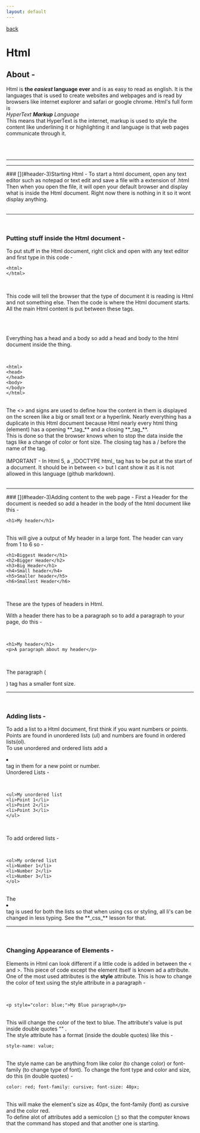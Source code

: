 ```yaml
---
layout: default
---
```


[back](./)
<br />

# Html

## [](#header-1)About -
Html is **the _easiest_ language ever** and is as easy to read as english. It is the languages that is used to create websites and webpages and is read by browsers like internet explorer and safari or google chrome. Html's full form is
<br />
_HyperText **Markup** Language_
<br />
This means that HyperText is the internet, markup is used to style the content like underlining it or highlighting it and language is that web pages communicate through it.

<br />
<br />
<hr />
<hr />
### [](#header-3)Starting Html -
To start a html document, open any text editor such as notepad or text edit and save a file with a extension of .html
Then when you open the file, it will open your default browser and display what is inside the Html document. Right now there is nothing in it so it wont display anything.
<br />
<br />
<hr />
<br />

### [](#header-3)Putting stuff inside the Html document -

To put stuff in the Html document, right click and open with any text editor and first type in this code -
<br />

```
<html>
</html>
```

<br />

This code will tell the browser that the type of document it is reading is Html and not something else. Then the <html></html> code is where the Html document starts. All the main Html content is put between these tags.

<br />
<br />

Everything has a head and a body so add a head and body to the html document inside the <html></html> thing.

<br />

```
<html>
<head>
</head>
<body>
</body>
</html>
```

<br />
The <> and </> signs are used to define how the content in them is displayed on the screen like a big or small text or a hyperlink. Nearly everything has a duplicate in this Html document because Html nearly every html thing (element) has a opening **_tag_** and a closing **_tag_**.
<br />
This is done so that the browser knows when to stop the data inside the tags like a change of color or font size. The closing tag has a  / before the name of the tag.
<br />
<br />
IMPORTANT - In Html 5, a _!DOCTYPE html_ tag has to be put at the start of a document. It should be in between <> but I cant show it as it is not allowed in this language (github markdown).
<br />
<br />
<hr />
### [](#header-3)Adding content to the web page -
First a Header for the document is needed so add a header in the body of the html document like this -

<br />

```
<h1>My header</h1>
```

<br />
This will give a output of My header in a large font. The header can vary from 1 to 6 so -

<br />

```
<h1>Biggest Header</h1>
<h2>Bigger Header</h2>
<h3>Big Header</h1>
<h4>Small header</h4>
<h5>Smaller header</h5>
<h6>Smallest Header</h6>
```

<br />

These are the types of headers in Html.
<br />

With a header there has to be a paragraph so to add a paragraph to your page, do this -

<br />

```
<h1>My header</h1>
<p>A paragraph about my header</p>
```

<br />

The paragraph (<p></p>) tag has a smaller font size.
<br />
<hr />
<br />

### [](#header-3)Adding lists -
To add a list to a Html document, first think if you want numbers or points. Points are found in unordered lists (ul) and numbers are found in ordered lists(ol).
<br />
To use unordered and ordered lists add a <li></li> tag in them for a new point or number.
<br />
Unordered Lists -

<br />

```
<ul>My unordered list
<li>Point 1</li>
<li>Point 2</li>
<li>Point 3</li>
</ul>
```

<br />

To add ordered lists -

<br />

```
<ol>My ordered list
<li>Number 1</li>
<li>Number 2</li>
<li>Number 3</li>
</ol>
```

<br />
The <li></li> tag is used for both the lists so that when using css or styling, all li's can be changed in less typing. See the **_css_** lesson for that.
<br />
<hr />
<br />

### [](#header-3)Changing Appearance of Elements -

Elements in Html can look different if a little code is added in between the < and >. This piece of code except the element itself is known ad a attribute.
One of the most used attributes is the **style** attribute.
This is how to change the color of text using the style attribute in a paragraph -

<br />

```
<p style="color: blue;">My Blue paragraph</p>
```

<br />
This will change the color of the text to blue. The attribute's value is put inside double quotes "" .
<br />
The style attribute has a format (inside the double quotes) like this -

<br />

```
style-name: value;
```

<br />
The style name can be anything from like color (to change color) or font-family (to change type of font).
To change the font type and color and size, do this (in double quotes) -

<br />

```
color: red; font-family: cursive; font-size: 40px;
```

<br />
This will make the element's size as 40px, the font-family (font) as cursive and the color red.
<br />
To define alot of attributes add a semicolon (;) so that the computer knows that the command has stoped and that another one is starting.
